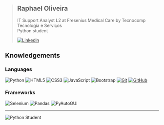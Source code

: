> ## Raphael Oliveira
> IT Support Analyst L2 at Fresenius Medical Care by Tecnocomp Tecnologia e Serviços <br>
> Python student
>
> [![Linkedin](https://img.shields.io/badge/Linkedin-blue?style=for-the-badge&logo=linkedin&logoColor=white)](https://www.linkedin.com/in/raphael-oliveira-97722b222/)

## Knowledgements

### Languages

![Python](https://img.shields.io/badge/Python-F7DF1E?style=for-the-badge&logo=python&logoColor=blue)
![HTML5](https://img.shields.io/badge/HTML5-E34F26?style=for-the-badge&logo=html5&logoColor=white)
![CSS3](https://img.shields.io/badge/CSS3-1572B6?style=for-the-badge&logo=css3&logoColor=white)
![JavaScript](https://img.shields.io/badge/JavaScript-F7DF1E?style=for-the-badge&logo=javascript&logoColor=black)
![Bootstrap](https://img.shields.io/badge/bootstrap-purple?style=for-the-badge&logo=bootstrap&logoColor=white)
[![Git](https://img.shields.io/badge/Git-000?style=for-the-badge&logo=git&logoColor=E94D5F)](https://git-scm.com/doc)
[![GitHub](https://img.shields.io/badge/GitHub-000?style=for-the-badge&logo=github&logoColor=30A3DC)](https://docs.github.com/)

### Frameworks
![Selenium](https://img.shields.io/badge/Selenium-F7DF1E?style=for-the-badge&logo=python&logoColor=blue)
![Pandas](https://img.shields.io/badge/Pandas-F7DF1E?style=for-the-badge&logo=python&logoColor=blue)
![PyAutoGUI](https://img.shields.io/badge/PyAutoGUI-F7DF1E?style=for-the-badge&logo=python&logoColor=blue)

---

![Python Student](https://d2m6ke2px6quvq.cloudfront.net/uploads/2020/07/16/0f6fa179-6d5b-4949-bcba-a1a89f9d6da9.jpg)
